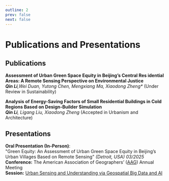 ```yaml
---
outline: 2
prev: false
next: false
---
```

# Publications and Presentations

## Publications

**Assessment of Urban Green Space Equity in Beijing’s Central Res idential Areas: A Remote Sensing Perspective on Environmental Justice** 
<br>_**Qin Li**,Wei Duan, Yutong Chen, Mengxiang Ma, Xiaodong Zheng*_  (Under Review in Sustainability)




**Analysis of Energy-Saving Factors of Small Residential Buildings in Cold Regions Based on Design-Builder Simulation**
<br>_**Qin Li**, Ligang Liu, Xiaodong Zheng_ (Accepted in Urbanism and Architecture) 


## Presentations
**Oral Presentation (In-Person)**: <br>"Green Equity: An Assessment of Urban Green Space Equity in Beijing’s Urban Villages Based on Remote Sensing" _(Detroit, USA) 03/2025_
<br>**Conference:** The American Association of Geographers’ ([AAG](https://www.aag.org/events/aag2025/)) Annual Meeting
<br>**Session:** [Urban Sensing and Understanding via Geospatial Big Data and AI](https://aag.secure-platform.com/aag2025/solicitations/82/sessiongallery/23221)